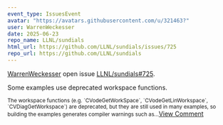 ```yaml
---
event_type: IssuesEvent
avatar: "https://avatars.githubusercontent.com/u/321463?"
user: WarrenWeckesser
date: 2025-06-23
repo_name: LLNL/sundials
html_url: https://github.com/LLNL/sundials/issues/725
repo_url: https://github.com/LLNL/sundials
---
```


<a href='https://github.com/WarrenWeckesser' target='_blank'>WarrenWeckesser</a> open issue <a href='https://github.com/LLNL/sundials/issues/725' target='_blank'>LLNL/sundials#725</a>.

<p>Some examples use deprecated workspace functions.</p><small>The workspace functions (e.g. `CVodeGetWorkSpace`, `CVodeGetLinWorkspace`, `CVDiagGetWorkspace`) are deprecated, but they are still used in many examples, so building the examples generates compiler warnings such as...</small><a href='https://github.com/LLNL/sundials/issues/725' target='_blank'>View Comment</a>